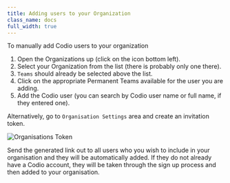 ```yaml
---
title: Adding users to your Organization
class_name: docs
full_width: true
---
```


To manually add Codio users to your organization

1. Open the Organizations up (click on the icon bottom left).
1. Select your Organization from the list (there is probably only one there).
1. `Teams` should already be selected above the list.
1. Click on the appropriate Permanent Teams available for the user you are adding.
1. Add the Codio user (you can search by Codio user name or full name, if they entered one).


Alternatively, go to `Organisation Settings` area and create an invitation token. 

![Organisations Token](/img/docs/organisations_token.png)

Send the generated link out to all users who you wish to include in your organisation and they will be automatically added. If they do not already have a Codio account, they will be taken through the sign up process and then added to your organisation.
